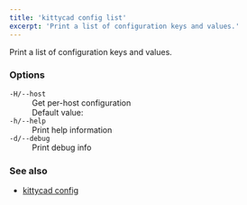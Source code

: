 ```yaml
---
title: 'kittycad config list'
excerpt: 'Print a list of configuration keys and values.'
---
```


Print a list of configuration keys and values.

### Options

<dl class="flags">
   <dt><code>-H/--host</code></dt>
   <dd>Get per-host configuration<br/>Default value: <code></code></dd>

   <dt><code>-h/--help</code></dt>
   <dd>Print help information</dd>

   <dt><code>-d/--debug</code></dt>
   <dd>Print debug info</dd>
</dl>

### See also

-   [kittycad config](./kittycad_config)
